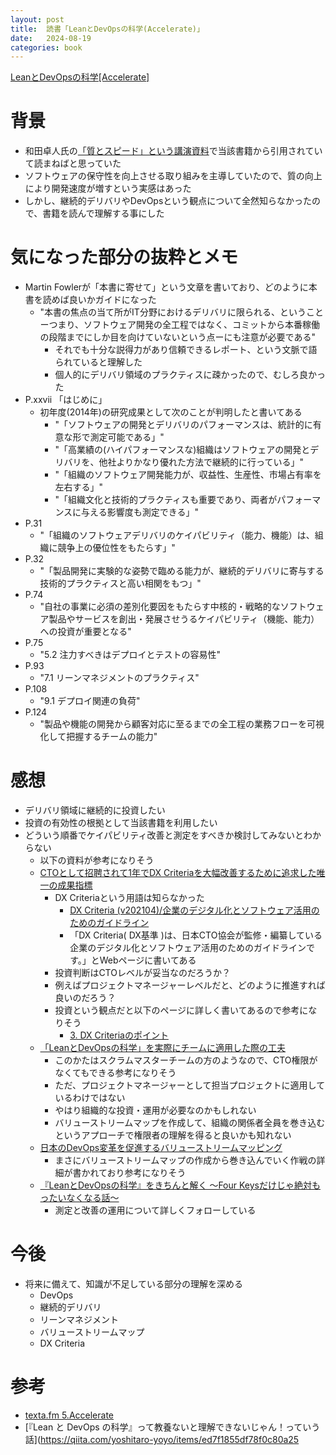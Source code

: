 ```yaml
---
layout: post
title:  読書「LeanとDevOpsの科学(Accelerate)」
date:   2024-08-19
categories: book
---
```


[LeanとDevOpsの科学[Accelerate]](https://amzn.to/3AuMnny)


# 背景

- 和田卓人氏の[「質とスピード」という講演資料](https://speakerdeck.com/twada/quality-and-speed-aws-dev-day-2023-tokyo-edition)で当該書籍から引用されていて読まねばと思っていた
- ソフトウェアの保守性を向上させる取り組みを主導していたので、質の向上により開発速度が増すという実感はあった
- しかし、継続的デリバリやDevOpsという観点について全然知らなかったので、書籍を読んで理解する事にした

# 気になった部分の抜粋とメモ

- Martin Fowlerが「本書に寄せて」という文章を書いており、どのように本書を読めば良いかガイドになった
  - "本書の焦点の当て所がIT分野におけるデリバリに限られる、ということーつまり、ソフトウェア開発の全工程ではなく、コミットから本番稼働の段階までにしか目を向けていないという点ーにも注意が必要である"
    - それでも十分な説得力があり信頼できるレポート、という文脈で語られていると理解した
    - 個人的にデリバリ領域のプラクティスに疎かったので、むしろ良かった
- P.xxvii 「はじめに」
  - 初年度(2014年)の研究成果として次のことが判明したと書いてある
    - "「ソフトウェアの開発とデリバリのパフォーマンスは、統計的に有意な形で測定可能である」"
    - "「高業績の(ハイパフォーマンスな)組織はソフトウェアの開発とデリバリを、他社よりかなり優れた方法で継続的に行っている」"
    - "「組織のソフトウェア開発能力が、収益性、生産性、市場占有率を左右する」"
    - "「組織文化と技術的プラクティスも重要であり、両者がパフォーマンスに与える影響度も測定できる」"
- P.31
  - "「組織のソフトウェアデリバリのケイパビリティ（能力、機能）は、組織に競争上の優位性をもたらす」"
- P.32
  - "「製品開発に実験的な姿勢で臨める能力が、継続的デリバリに寄与する技術的プラクティスと高い相関をもつ」"
- P.74
  - "自社の事業に必須の差別化要因をもたらす中核的・戦略的なソフトウェア製品やサービスを創出・発展させうるケイパビリティ（機能、能力）への投資が重要となる"
- P.75
  - "5.2 注力すべきはデプロイとテストの容易性"
- P.93
  - "7.1 リーンマネジメントのプラクティス"
- P.108
  - "9.1 デプロイ関連の負荷"
- P.124
  - "製品や機能の開発から顧客対応に至るまでの全工程の業務フローを可視化して把握するチームの能力"

# 感想

- デリバリ領域に継続的に投資したい
- 投資の有効性の根拠として当該書籍を利用したい
- どういう順番でケイパビリティ改善と測定をすべきか検討してみないとわからない
  - 以下の資料が参考になりそう
  - [CTOとして招聘されて1年でDX Criteriaを大幅改善するために追求した唯一の成果指標](https://speakerdeck.com/uzabasetech/18-e-5-uzabase-gao-shan-wen-debusamideng-tan-zi-liao)
    - DX Criteriaという用語は知らなかった
      - [DX Criteria (v202104)/企業のデジタル化とソフトウェア活用のためのガイドライン](https://dxcriteria.cto-a.org/)
      - 「DX Criteria( DX基準 )は、日本CTO協会が監修・編纂している企業のデジタル化とソフトウェア活用のためのガイドラインです。」とWebページに書いてある
    - 投資判断はCTOレベルが妥当なのだろうか？
    - 例えばプロジェクトマネージャーレベルだと、どのように推進すれば良いのだろう？
    - 投資という観点だと以下のページに詳しく書いてあるので参考になりそう
      - [3. DX Criteriaのポイント](https://dxcriteria.cto-a.org/e5a00d8543af4d87944211603e3ff066#block-9fe12ab6434449f2b43db42711130ead)
  - [「LeanとDevOpsの科学」を実際にチームに適用した際の工夫](https://engineering.visional.inc/blog/412/devops-days-tokyo-2022-after/)
    - このかたはスクラムマスターチームの方のようなので、CTO権限がなくてもできる参考になりそう
    - ただ、プロジェクトマネージャーとして担当プロジェクトに適用しているわけではない
    - やはり組織的な投資・運用が必要なのかもしれない
    - バリューストリームマップを作成して、組織の関係者全員を巻き込むというアプローチで権限者の理解を得ると良いかも知れない
  - [日本のDevOps変革を促進するバリューストリームマッピング](https://gihyo.jp/dev/column/01/devops/2017/value-stream-mapping)
    - まさにバリューストリームマップの作成から巻き込んでいく作戦の詳細が書かれており参考になりそう
  - [『LeanとDevOpsの科学』をきちんと解く 〜Four Keysだけじゃ絶対もったいなくなる話〜](https://speakerdeck.com/bonotake/leantodevopsnoke-xue-wokitintojie-du-suru-four-keys-dakeziyajue-dui-motutainakunaruhua)
    - 測定と改善の運用について詳しくフォローしている

# 今後

- 将来に備えて、知識が不足している部分の理解を深める
  - DevOps
  - 継続的デリバリ
  - リーンマネジメント
  - バリューストリームマップ
  - DX Criteria

# 参考

- [texta.fm 5.Accelerate](https://open.spotify.com/episode/7JP6BFOB2grTJt5V3VmI9Z)
- [『Lean と DevOps の科学』って教養ないと理解できないじゃん！っていう話](https://qiita.com/yoshitaro-yoyo/items/ed7f1855df78f0c80a25

